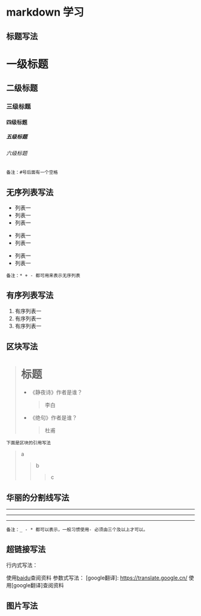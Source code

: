# markdown 学习

## 标题写法

# 一级标题
## 二级标题
### 三级标题
#### 四级标题
##### 五级标题
###### 六级标题
```
备注：#号后面有一个空格
```
## 无序列表写法

* 列表一
* 列表一
* 列表一
+ 列表一
+ 列表一
- 列表一
- 列表一
```
备注：* + - 都可用来表示无序列表
```
## 有序列表写法

1. 有序列表一
1. 有序列表一
1. 有序列表一

## 区块写法

> # 标题
> * 《静夜诗》作者是谁？
>   > 李白
> * 《绝句》作者是谁？
>   > 杜甫
```
下面是区块的引用写法
```
> a
>> b
>>> c

## 华丽的分割线写法
_ _ _
---
***
```
备注：_ - * 都可以表示，一般习惯使用- 必须由三个及以上才可以。
```
## 超链接写法

行内式写法：

使用[baidu](https://www.baidu.com/)查阅资料
参数式写法：
[google翻译]: https://translate.google.cn/
使用[google翻译]查阅资料

## 图片写法


